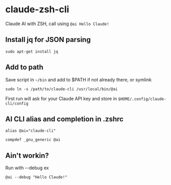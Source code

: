 # claude-zsh-cli
Claude AI with ZSH, call using `@ai Hello Claude!`

## Install jq for JSON parsing
`sudo apt-get install jq`

## Add to path
Save script in `~/bin` and add to $PATH if not already there, or symlink 

`sudo ln -s /path/to/claude-cli /usr/local/bin/@ai`

First run will ask for your Claude API key and store in `$HOME/.config/claude-cli/config`

## AI CLI alias and completion in .zshrc
`alias @ai="claude-cli"`

`compdef _gnu_generic @ai`

## Ain't workin?
Run with --debug ex 

`@ai --debug "Hello Claude!"`
